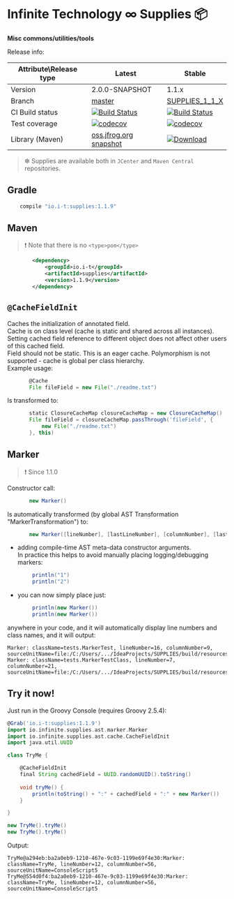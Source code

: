 # Infinite Technology ∞ Supplies 📦

**Misc commons/utilities/tools**

Release info:

|Attribute\Release type|Latest|Stable|
|----------------------|------|------|
|Version|2.0.0-SNAPSHOT|1.1.x|
|Branch|[master](https://github.com/INFINITE-TECHNOLOGY/SUPPLIES)|[SUPPLIES_1_1_X](https://github.com/INFINITE-TECHNOLOGY/SUPPLIES/tree/SUPPLIES_1_1_X)|
|CI Build status|[![Build Status](https://travis-ci.com/INFINITE-TECHNOLOGY/SUPPLIES.svg?branch=master)](https://travis-ci.com/INFINITE-TECHNOLOGY/SUPPLIES)|[![Build Status](https://travis-ci.com/INFINITE-TECHNOLOGY/SUPPLIES.svg?branch=SUPPLIES_1_1_X)](https://travis-ci.com/INFINITE-TECHNOLOGY/SUPPLIES)|
|Test coverage|[![codecov](https://codecov.io/gh/INFINITE-TECHNOLOGY/SUPPLIES/branch/master/graphs/badge.svg)](https://codecov.io/gh/INFINITE-TECHNOLOGY/SUPPLIES/branch/master/graphs)|[![codecov](https://codecov.io/gh/INFINITE-TECHNOLOGY/SUPPLIES/branch/SUPPLIES_1_1_X/graphs/badge.svg)](https://codecov.io/gh/INFINITE-TECHNOLOGY/SUPPLIES/branch/SUPPLIES_1_1_X/graphs)|
|Library (Maven)|[oss.jfrog.org snapshot](https://oss.jfrog.org/artifactory/webapp/#/artifacts/browse/tree/General/oss-snapshot-local/io/infinite/supplies/2.0.0-SNAPSHOT)|[ ![Download](https://api.bintray.com/packages/infinite-technology/io.i-t/supplies/images/download.svg) ](https://bintray.com/infinite-technology/io.i-t/supplies/_latestVersion)|

> ❇ Supplies are available both in `JCenter` and `Maven Central` repositories.

## Gradle

```groovy
    compile "io.i-t:supplies:1.1.9"
```

## Maven

> ❗ Note that there is no `<type>pom</type>`

```xml
        <dependency>
            <groupId>io.i-t</groupId>
            <artifactId>supplies</artifactId>
            <version>1.1.9</version>
        </dependency>
```

## `@CacheFieldInit`

Caches the initialization of annotated field.  
Cache is on class level (cache is static and shared across all instances).  
Setting cached field reference to different object does not affect other users of this cached field.  
Field should not be static. This is an eager cache. Polymorphism is not supported - cache is global per class hierarchy.  
Example usage:
```groovy
       @Cache
       File fileField = new File("./readme.txt")
```
Is transformed to:
```groovy
       static ClosureCacheMap closureCacheMap = new ClosureCacheMap()
       File fileField = closureCacheMap.passThrough('fileField', {
           new File("./readme.txt")
       }, this)
```

## Marker

> ❗ Since 1.1.0

Constructor call:  
```groovy
       new Marker()
```
Is automatically transformed (by global AST Transformation "MarkerTransformation") to:  
```groovy
       new Marker([lineNumber], [lastLineNumber], [columnNumber], [lastColumnNumber], [className], [sourceUnitName])
```
- adding compile-time AST meta-data constructor arguments.  
In practice this helps to avoid manually placing logging/debugging markers:  
```groovy
        println("1")
        println("2")
```
- you can now simply place just:
```groovy
        println(new Marker())
        println(new Marker())
```    
anywhere in your code, and it will automatically display line numbers and class names, and it will output:
```
Marker: className=tests.MarkerTest, lineNumber=16, columnNumber=9, sourceUnitName=file:/C:/Users/.../IdeaProjects/SUPPLIES/build/resources/test/tests/MarkerTest.groovy
Marker: className=tests.MarkerTestClass, lineNumber=7, columnNumber=21, sourceUnitName=file:/C:/Users/.../IdeaProjects/SUPPLIES/build/resources/test/tests/MarkerTest.groovy
```

## Try it now!

Just run in the Groovy Console (requires Groovy 2.5.4):

```groovy
@Grab('io.i-t:supplies:1.1.9')
import io.infinite.supplies.ast.marker.Marker
import io.infinite.supplies.ast.cache.CacheFieldInit
import java.util.UUID

class TryMe {

    @CacheFieldInit
    final String cachedField = UUID.randomUUID().toString()
    
    void tryMe() {
        println(toString() + ":" + cachedField + ":" + new Marker())
    }

}

new TryMe().tryMe()
new TryMe().tryMe()
```

Output:

```
TryMe@a294eb:ba2a0eb9-1210-467e-9c03-1199e69f4e30:Marker: className=TryMe, lineNumber=12, columnNumber=56, sourceUnitName=ConsoleScript5
TryMe@554d0f4:ba2a0eb9-1210-467e-9c03-1199e69f4e30:Marker: className=TryMe, lineNumber=12, columnNumber=56, sourceUnitName=ConsoleScript5
```

